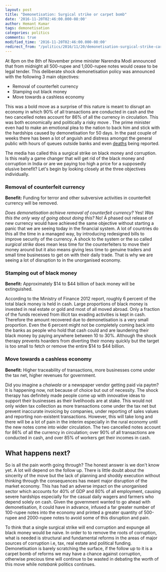 ```yaml
---
layout: post
title: "Demonetisation: Surgical strike or carpet bomb"
date: '2016-11-20T02:46:00.000-08:00'
author: Hemant Kumar
tags: demonetisation
categories: politics
comments: true
modified_time: '2016-11-20T02:46:00.000-08:00'
redirect_from: "/politics/2016/11/20/demonetisation-surgical-strike-carpet-bomb"
---
```


At 8pm on the 8th of November prime minister Narendra Modi announced that from midnight all 500-rupee and 1,000-rupee notes would cease to be legal tender. This deliberate shock demonetisation policy was announced with the following 3 main objectives:

* Removal of counterfeit currency
* Stamping out black money
* Move towards a cashless economy

This was a bold move as a surprise of this nature is meant to disrupt an economy in which 90% of all transactions are conducted in cash and the two cancelled notes account for 86% of all the currency in circulation. This was both economically and politically a risky move . The prime minister even had to make an emotional plea to the nation to back him and stick with the hardships caused by demonetisation for 50 days. In the past couple of weeks there has been a lot of anguish and distress amongst the general public with hours of queues outside banks and even [deaths](http://www.huffingtonpost.in/2016/11/17/day-9-demonetisation-death-toll-rises-to-55/) being reported.

The media has called this a surgical strike on black money and corruption. Is this really a game changer that will get rid of the black money and corruption in India or are we paying too high a price for a supposedly elusive benefit? Let's begin by looking closely at the three objectives individually.

### Removal of counterfeit currency
**Benefit:** Funding for terror and other subversive activities in counterfeit currency will be removed.

*Does demonetisation achieve removal of counterfeit currency?* Yes! *Was this the only way of going about doing this?* No! A phased out release of new currency would have achieved the same objective without starting a panic that we are seeing today in the financial system. A lot of countries do this all the time in a managed way, by introducing redesigned bills to improve security of the currency. A shock to the system or the so called *surgical strike* does mean less time for the counterfeiters to move their money around but it also means giving less time to genuine traders and small time businesses to get on with their daily trade. That is why we are seeing a lot of disruption to in the unorganised economy.

### Stamping out of black money
**Benefit:** Approximately $14 to $44 billion of back money will be extinguished.

According to the Ministry of Finance 2012 report, roughly 6 percent of the total black money is held in cash. Large proportions of black money is invested in real estate or gold and most of all moved abroad. Only a fraction of the funds received from illicit tax evading activities is kept in cash. Therefore the amount recovered due to demonetisation is a very small proportion. Even the 6 percent might not be completely coming back into the banks as people who hold that cash could and are laundering their black money by paying anywhere between 10 to 30%. Although the shock therapy prevents hoarders from diverting their money quickly but the target is too small to fetch or remove the entire $14 to $44 billion.

### Move towards a cashless economy
**Benefit:** Higher traceability of transactions, more businesses come under the tax net, higher revenues for government.

Did you imagine a *chaiwala* or a newspaper vendor getting paid via paytm? It is happening now, not because of choice but out of necessity. The shock therapy has definitely made people come up with innovative ideas to support their businesses as their livelihoods are at stake. This would not only widen tax collection as more transactions come under the tax net but prevent inaccurate invoicing by companies, under reporting of sales values and reporting non-existent transactions. However, this will take long and there will be a lot of pain in the interim especially in the rural economy until the new notes come into wider circulation. The two cancelled notes account for 86% of all the currency in circulation; over 90% of all transactions are conducted in cash, and over 85% of workers get their incomes in cash.

## What happens next?
So is all the pain worth going through? The honest answer is we don't know yet. A lot will depend on the follow up. There is little doubt about the sincerity of the move but the lack of planning and shoddy execution without thinking through the consequences has meant major disruption of the market economy. This has had an adverse impact on the unorganised sector which accounts for 40% of GDP and 80% of all employment, causing severe hardships especially for the casual daily wagers and farmers who depend solely on cash. Given the government wanted to go ahead with demonetisation, it could have in advance, infused a far greater number of 100-rupee notes into the economy and printed a greater quantity of 500-rupee and 2000-rupee notes to avoid some of this disruption and pain.

To think that a single surgical strike will end corruption and expunge all black money would be naive. In order to to remove the roots of corruption, what is needed is structural and fundamental reforms in the areas of major sources of corruption i.e, tax, real estate and political funding. Demonetisation is barely scratching the surface, if the follow up to it is a carpet bomb of reforms we may have a chance against corruption, otherwise precious time will continue to be wasted in debating the worth of this move while *notebank* politics continues.
